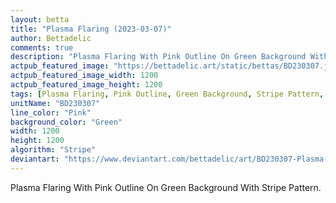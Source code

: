 ```yaml
---
layout: betta
title: "Plasma Flaring (2023-03-07)"
author: Bettadelic
comments: true
description: "Plasma Flaring With Pink Outline On Green Background With Stripe Pattern."
actpub_featured_image: "https://bettadelic.art/static/bettas/BD230307.jpg"
actpub_featured_image_width: 1200
actpub_featured_image_height: 1200
tags: [Plasma Flaring, Pink Outline, Green Background, Stripe Pattern, March 2023]
unitName: "BD230307"
line_color: "Pink"
background_color: "Green"
width: 1200
height: 1200
algorithm: "Stripe"
deviantart: "https://www.deviantart.com/bettadelic/art/BD230307-Plasma-Flaring-2023-03-07-952776335"
---
```


Plasma Flaring With Pink Outline On Green Background With Stripe Pattern.
